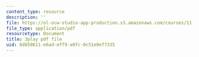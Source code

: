 ```yaml
---
content_type: resource
description: ''
file: https://ol-ocw-studio-app-production.s3.amazonaws.com/courses/11-384-malaysia-sustainable-cities-practicum-spring-2018/8d858611e6adeff9a0fc0c51e0ef7335_xUsGRYtpLDc.pdf
file_type: application/pdf
resourcetype: Document
title: 3play pdf file
uid: 8d858611-e6ad-eff9-a0fc-0c51e0ef7335
---
```

